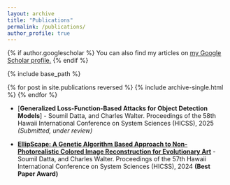 ```yaml
---
layout: archive
title: "Publications"
permalink: /publications/
author_profile: true
---
```


{% if author.googlescholar %}
  You can also find my articles on <u><a href="{{author.googlescholar}}">my Google Scholar profile</a>.</u>
{% endif %}

{% include base_path %}

{% for post in site.publications reversed %}
  {% include archive-single.html %}
{% endfor %}

* [**Generalized Loss-Function-Based Attacks for Object Detection Models**] - Soumil Datta, and Charles Walter. Proceedings of the 58th Hawaii International Conference on System Sciences (HICSS), 2025 *(Submitted, under review)*

* [**EllipScape: A Genetic Algorithm Based Approach to Non-Photorealistic Colored Image Reconstruction for Evolutionary Art**](https://scholarspace.manoa.hawaii.edu/items/ab5363b0-4431-4a5f-8199-0bcdf5f07acf) - Soumil Datta, and Charles Walter. Proceedings of the 57th Hawaii International Conference on System Sciences (HICSS), 2024 **(Best Paper Award)**